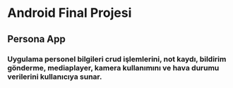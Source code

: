 # Android Final Projesi 
## Persona App 
### Uygulama personel bilgileri crud işlemlerini, not kaydı, bildirim gönderme, mediaplayer, kamera kullanımını ve hava durumu verilerini kullanıcıya sunar.  

